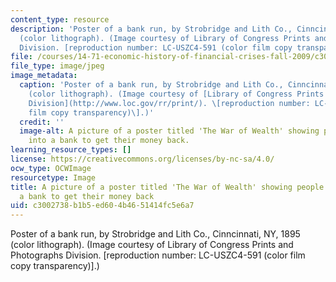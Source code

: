 ```yaml
---
content_type: resource
description: 'Poster of a bank run, by Strobridge and Lith Co., Cinncinnati, NY, 1895
  (color lithograph). (Image courtesy of Library of Congress Prints and Photographs
  Division. [reproduction number: LC-USZC4-591 (color film copy transparency)].)'
file: /courses/14-71-economic-history-of-financial-crises-fall-2009/c3002738b1b5ed604b4651414fc5e6a7_14-71f06.jpg
file_type: image/jpeg
image_metadata:
  caption: 'Poster of a bank run, by Strobridge and Lith Co., Cinncinnati, NY, 1895
    (color lithograph). (Image courtesy of [Library of Congress Prints and Photographs
    Division](http://www.loc.gov/rr/print/). \[reproduction number: LC-USZC4-591 (color
    film copy transparency)\].)'
  credit: ''
  image-alt: A picture of a poster titled 'The War of Wealth' showing people running
    into a bank to get their money back.
learning_resource_types: []
license: https://creativecommons.org/licenses/by-nc-sa/4.0/
ocw_type: OCWImage
resourcetype: Image
title: A picture of a poster titled 'The War of Wealth' showing people running into
  a bank to get their money back
uid: c3002738-b1b5-ed60-4b46-51414fc5e6a7
---
```

Poster of a bank run, by Strobridge and Lith Co., Cinncinnati, NY, 1895 (color lithograph). (Image courtesy of Library of Congress Prints and Photographs Division. [reproduction number: LC-USZC4-591 (color film copy transparency)].)